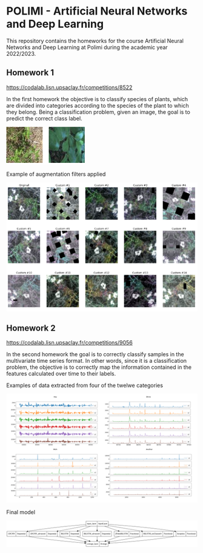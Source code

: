 # POLIMI - Artificial Neural Networks and Deep Learning

This repository contains the homeworks for the course Artificial Neural Networks and Deep Learning at Polimi during the academic year 2022/2023.

## Homework 1

https://codalab.lisn.upsaclay.fr/competitions/8522

In the first homework the objective is to classify species of plants, which are divided into categories according to the species of the plant to which they belong. Being a classification problem, given an image, the goal is to predict the correct class label.

![](./homework1/samples.png)

Example of augmentation filters applied

![](./homework1/augmentation.png)

## Homework 2

https://codalab.lisn.upsaclay.fr/competitions/9056

In the second homework the goal is to correctly classify samples in the multivariate time series format. In other words, since it is a classification problem, the objective is to correctly map the information contained in the features calculated over time to their labels.

Examples of data extracted from four of the twelwe categories

![](./homework2/dataset.png)

Final model

![](./homework2/model.png)
